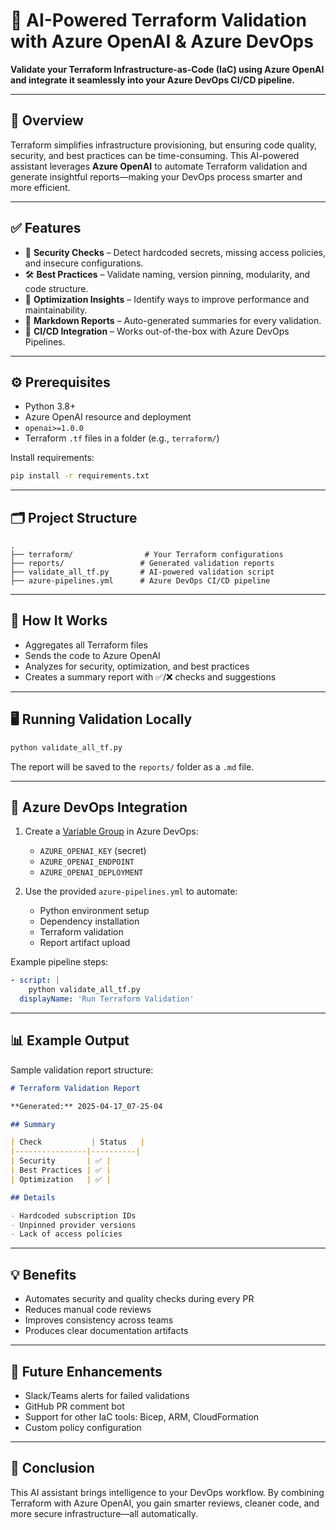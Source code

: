 
# 🚀 AI-Powered Terraform Validation with Azure OpenAI & Azure DevOps

**Validate your Terraform Infrastructure-as-Code (IaC) using Azure OpenAI and integrate it seamlessly into your Azure DevOps CI/CD pipeline.**

---

## 📌 Overview

Terraform simplifies infrastructure provisioning, but ensuring code quality, security, and best practices can be time-consuming. This AI-powered assistant leverages **Azure OpenAI** to automate Terraform validation and generate insightful reports—making your DevOps process smarter and more efficient.

---

## ✅ Features

- 🔐 **Security Checks** – Detect hardcoded secrets, missing access policies, and insecure configurations.
- 🛠️ **Best Practices** – Validate naming, version pinning, modularity, and code structure.
- 🚀 **Optimization Insights** – Identify ways to improve performance and maintainability.
- 📄 **Markdown Reports** – Auto-generated summaries for every validation.
- 🔄 **CI/CD Integration** – Works out-of-the-box with Azure DevOps Pipelines.

---

## ⚙️ Prerequisites

- Python 3.8+
- Azure OpenAI resource and deployment
- `openai>=1.0.0`
- Terraform `.tf` files in a folder (e.g., `terraform/`)

Install requirements:

```bash
pip install -r requirements.txt
```

---

## 🗂️ Project Structure

```
.
├── terraform/                # Your Terraform configurations
├── reports/                 # Generated validation reports
├── validate_all_tf.py       # AI-powered validation script
├── azure-pipelines.yml      # Azure DevOps CI/CD pipeline
```

---

## 🧠 How It Works

- Aggregates all Terraform files
- Sends the code to Azure OpenAI
- Analyzes for security, optimization, and best practices
- Creates a summary report with ✅/❌ checks and suggestions

---

## 🖥️ Running Validation Locally

```bash
python validate_all_tf.py
```

The report will be saved to the `reports/` folder as a `.md` file.

---

## 🔁 Azure DevOps Integration

1. Create a [Variable Group](https://learn.microsoft.com/en-us/azure/devops/pipelines/library/variable-groups) in Azure DevOps:
   - `AZURE_OPENAI_KEY` (secret)
   - `AZURE_OPENAI_ENDPOINT`
   - `AZURE_OPENAI_DEPLOYMENT`

2. Use the provided `azure-pipelines.yml` to automate:
   - Python environment setup
   - Dependency installation
   - Terraform validation
   - Report artifact upload

Example pipeline steps:

```yaml
- script: |
    python validate_all_tf.py
  displayName: 'Run Terraform Validation'
```

---

## 📊 Example Output

Sample validation report structure:

```markdown
# Terraform Validation Report

**Generated:** 2025-04-17_07-25-04

## Summary

| Check           | Status   |
|----------------|----------|
| Security       | ✅ |
| Best Practices | ✅ |
| Optimization   | ✅ |

## Details

- Hardcoded subscription IDs
- Unpinned provider versions
- Lack of access policies
```

---

## 💡 Benefits

- Automates security and quality checks during every PR
- Reduces manual code reviews
- Improves consistency across teams
- Produces clear documentation artifacts

---

## 🔮 Future Enhancements

- Slack/Teams alerts for failed validations
- GitHub PR comment bot
- Support for other IaC tools: Bicep, ARM, CloudFormation
- Custom policy configuration

---

## 🧠 Conclusion

This AI assistant brings intelligence to your DevOps workflow. By combining Terraform with Azure OpenAI, you gain smarter reviews, cleaner code, and more secure infrastructure—all automatically.
